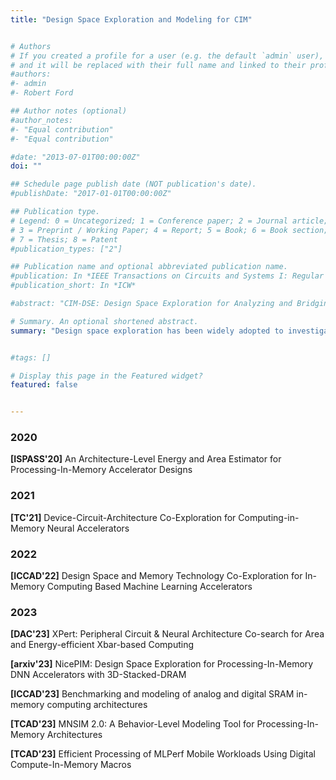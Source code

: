 ```yaml
---
title: "Design Space Exploration and Modeling for CIM"


# Authors
# If you created a profile for a user (e.g. the default `admin` user), write the username (folder name) here 
# and it will be replaced with their full name and linked to their profile.
#authors:
#- admin
#- Robert Ford

## Author notes (optional)
#author_notes:
#- "Equal contribution"
#- "Equal contribution"

#date: "2013-07-01T00:00:00Z"
doi: ""

## Schedule page publish date (NOT publication's date).
#publishDate: "2017-01-01T00:00:00Z"

## Publication type.
# Legend: 0 = Uncategorized; 1 = Conference paper; 2 = Journal article;
# 3 = Preprint / Working Paper; 4 = Report; 5 = Book; 6 = Book section;
# 7 = Thesis; 8 = Patent
#publication_types: ["2"]

## Publication name and optional abbreviated publication name.
#publication: In *IEEE Transactions on Circuits and Systems I: Regular Papers*
#publication_short: In *ICW*

#abstract: "CIM-DSE: Design Space Exploration for Analyzing and Bridging the Efficiency Gap between the Computing-in-Memory Macro and Accelerator (under review)"

# Summary. An optional shortened abstract.
summary: "Design space exploration has been widely adopted to investigating von-Neumman architectures. However, only a few works have attempted to model and explore the emerging CIM architectures."


#tags: []

# Display this page in the Featured widget?
featured: false


---
```



### 2020
**[ISPASS'20]** An Architecture-Level Energy and Area Estimator for Processing-In-Memory Accelerator Designs

### 2021
**[TC'21]** Device-Circuit-Architecture Co-Exploration for Computing-in-Memory Neural Accelerators

### 2022
**[ICCAD'22]** Design Space and Memory Technology Co-Exploration for In-Memory Computing Based Machine Learning Accelerators

### 2023
**[DAC'23]** XPert: Peripheral Circuit & Neural Architecture Co-search for Area and Energy-efficient Xbar-based Computing

**[arxiv'23]** NicePIM: Design Space Exploration for Processing-In-Memory DNN Accelerators with 3D-Stacked-DRAM

**[ICCAD'23]** Benchmarking and modeling of analog and digital SRAM in-memory computing architectures

**[TCAD'23]** MNSIM 2.0: A Behavior-Level Modeling Tool for Processing-In-Memory Architectures

**[TCAD'23]** Efficient Processing of MLPerf Mobile Workloads Using Digital Compute-In-Memory Macros
